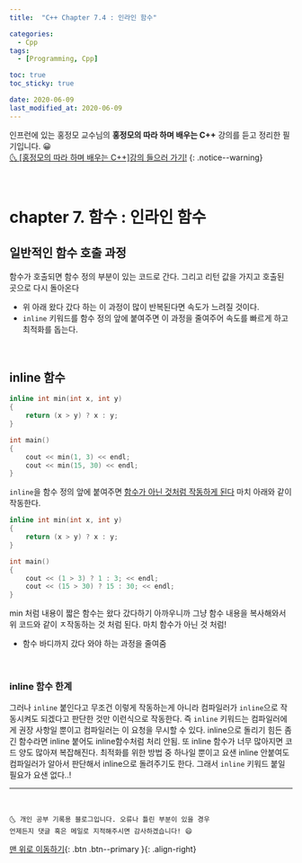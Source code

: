 ```yaml
---
title:  "C++ Chapter 7.4 : 인라인 함수" 

categories:
  - Cpp
tags:
  - [Programming, Cpp]

toc: true
toc_sticky: true

date: 2020-06-09
last_modified_at: 2020-06-09
---
```


인프런에 있는 홍정모 교수님의 **홍정모의 따라 하며 배우는 C++** 강의를 듣고 정리한 필기입니다. 😀    
[🌜 [홍정모의 따라 하며 배우는 C++]강의 들으러 가기!](https://www.inflearn.com/course/following-c-plus)
{: .notice--warning}

<br>


# chapter 7. 함수 : 인라인 함수

## 일반적인 함수 호출 과정

함수가 호출되면 함수 정의 부분이 있는 코드로 간다. 그리고 리턴 값을 가지고 호출된 곳으로 다시 돌아온다
- 위 아래 왔다 갔다 하는 이 과정이 많이 반복된다면 속도가 느려질 것이다. 
- `inline` 키워드를 함수 정의 앞에 붙여주면 이 과정을 줄여주어 속도를 빠르게 하고 최적화를 돕는다. 

<br>

## inline 함수 

```cpp
inline int min(int x, int y)
{
	return (x > y) ? x : y;
}

int main()
{
	cout << min(1, 3) << endl;
	cout << min(15, 30) << endl;
}
```

`inline`을 함수 정의 앞에 붙여주면 <u>함수가 아닌 것처럼 작동하게 된다</u> 마치 아래와 같이 작동한다.

```cpp
inline int min(int x, int y)
{
	return (x > y) ? x : y;
}

int main()
{
	cout << (1 > 3) ? 1 : 3; << endl;
	cout << (15 > 30) ? 15 : 30; << endl;
}
```

min 처럼 내용이 짧은 함수는 왔다 갔다하기 아까우니까 그냥 함수 내용을 복사해와서 위 코드와 같이 ㅈ작동하는 것 처럼 된다. 마치 함수가 아닌 것 처럼! 
- 함수 바디까지 갔다 와야 하는 과정을 줄여줌

<br>

### inline 함수 한계

그러나 `inline` 붙인다고 무조건 이렇게 작동하는게 아니라 컴파일러가 `inline`으로 작동시켜도 되겠다고 판단한 것만 이런식으로 작동한다. 즉 `inline` 키워드는 컴파일러에게 권장 사항일 뿐이고 컴파일러는 이 요청을 무시할 수 있다. inline으로 돌리기 힘든 좀 긴 함수라면 inline 붙어도 inline함수처럼 처리 안됨. 또 inline 함수가 너무 많아지면 코드 양도 많아져 복잡해진다. 최적화를 위한 방법 중 하나일 뿐이고 요샌 inline 안붙여도 컴파일러가 알아서 판단해서 inline으로 돌려주기도 한다. 그래서 `inline` 키워드 붙일 필요가 요샌 없다..!

***
<br>

    🌜 개인 공부 기록용 블로그입니다. 오류나 틀린 부분이 있을 경우 
    언제든지 댓글 혹은 메일로 지적해주시면 감사하겠습니다! 😄

[맨 위로 이동하기](#){: .btn .btn--primary }{: .align-right}